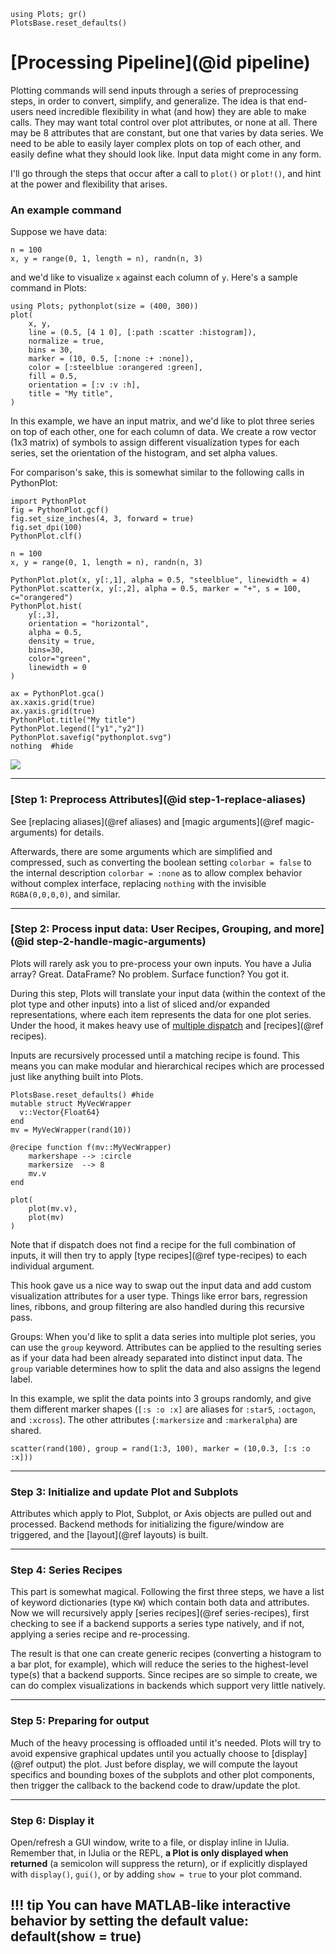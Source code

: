 ```@setup pipeline
using Plots; gr()
PlotsBase.reset_defaults()
```

# [Processing Pipeline](@id pipeline)

Plotting commands will send inputs through a series of preprocessing steps, in order to convert, simplify, and generalize. The idea is that end-users need incredible flexibility in what (and how) they are able to make calls.  They may want total control over plot attributes, or none at all.  There may be 8 attributes that are constant, but one that varies by data series.  We need to be able to easily layer complex plots on top of each other, and easily define what they should look like.  Input data might come in any form.

I'll go through the steps that occur after a call to `plot()` or `plot!()`, and hint at the power and flexibility that arises.

### An example command

Suppose we have data:

```@example pipeline; continued = true
n = 100
x, y = range(0, 1, length = n), randn(n, 3)
```

and we'd like to visualize `x` against each column of `y`.  Here's a sample command in Plots:

```@example pipeline
using Plots; pythonplot(size = (400, 300))
plot(
    x, y,
    line = (0.5, [4 1 0], [:path :scatter :histogram]),
    normalize = true,
    bins = 30,
    marker = (10, 0.5, [:none :+ :none]),
    color = [:steelblue :orangered :green],
    fill = 0.5,
    orientation = [:v :v :h],
    title = "My title",
)
```

In this example, we have an input matrix, and we'd like to plot three series on top of each other, one for each column of data.
We create a row vector (1x3 matrix) of symbols to assign different visualization types for each series, set the orientation of the histogram, and set
alpha values.

For comparison's sake, this is somewhat similar to the following calls in PythonPlot:

```@example pipeline
import PythonPlot
fig = PythonPlot.gcf()
fig.set_size_inches(4, 3, forward = true)
fig.set_dpi(100)
PythonPlot.clf()

n = 100
x, y = range(0, 1, length = n), randn(n, 3)

PythonPlot.plot(x, y[:,1], alpha = 0.5, "steelblue", linewidth = 4)
PythonPlot.scatter(x, y[:,2], alpha = 0.5, marker = "+", s = 100, c="orangered")
PythonPlot.hist(
    y[:,3],
    orientation = "horizontal",
    alpha = 0.5,
    density = true,
    bins=30,
    color="green",
    linewidth = 0
)

ax = PythonPlot.gca()
ax.xaxis.grid(true)
ax.yaxis.grid(true)
PythonPlot.title("My title")
PythonPlot.legend(["y1","y2"])
PythonPlot.savefig("pythonplot.svg")
nothing  #hide
```
![](pythonplot.svg)

---

### [Step 1: Preprocess Attributes](@id step-1-replace-aliases)

See [replacing aliases](@ref aliases) and [magic arguments](@ref magic-arguments) for details.

Afterwards, there are some arguments which are simplified and compressed, such as converting the boolean setting `colorbar = false` to the internal description `colorbar = :none` as to allow complex behavior without complex interface, replacing `nothing` with the invisible `RGBA(0,0,0,0)`, and similar.

---

### [Step 2: Process input data: User Recipes, Grouping, and more](@id step-2-handle-magic-arguments)

Plots will rarely ask you to pre-process your own inputs.  You have a Julia array? Great.  DataFrame? No problem.  Surface function? You got it.

During this step, Plots will translate your input data (within the context of the plot type and other inputs) into a list of sliced and/or expanded representations,
where each item represents the data for one plot series.  Under the hood, it makes heavy use of [multiple dispatch](https://docs.julialang.org/en/release-0.4/manual/methods/) and [recipes](@ref recipes).

Inputs are recursively processed until a matching recipe is found.  This means you can make modular and hierarchical recipes which are processed just like anything built into Plots.

```@example pipeline
PlotsBase.reset_defaults() #hide
mutable struct MyVecWrapper
  v::Vector{Float64}
end
mv = MyVecWrapper(rand(10))

@recipe function f(mv::MyVecWrapper)
    markershape --> :circle
    markersize  --> 8
    mv.v
end

plot(
    plot(mv.v),
    plot(mv)
)
```

Note that if dispatch does not find a recipe for the full combination of inputs, it will then try to apply [type recipes](@ref type-recipes) to each individual argument.

This hook gave us a nice way to swap out the input data and add custom visualization attributes for a user type.  Things like error bars, regression lines, ribbons, and group filtering are also handled during this recursive pass.

Groups: When you'd like to split a data series into multiple plot series, you can use the `group` keyword.  Attributes can be applied to the resulting series as if your data had been already separated into distinct input data.  The `group` variable determines how to split the data and also assigns the legend label.

In this example, we split the data points into 3 groups randomly, and give them different marker shapes (`[:s :o :x]` are aliases for `:star5`, `:octagon`, and `:xcross`). The other attributes (`:markersize` and `:markeralpha`) are shared.

```@example pipeline
scatter(rand(100), group = rand(1:3, 100), marker = (10,0.3, [:s :o :x]))
```

---

### Step 3:  Initialize and update Plot and Subplots

Attributes which apply to Plot, Subplot, or Axis objects are pulled out and processed.  Backend methods for initializing the figure/window are triggered, and the [layout](@ref layouts) is built.

---

### Step 4: Series Recipes

This part is somewhat magical.  Following the first three steps, we have a list of keyword dictionaries (type `KW`) which contain both data and attributes.  Now we will recursively apply [series recipes](@ref series-recipes), first checking to see if a backend supports a series type natively, and if not, applying a series recipe and re-processing.

The result is that one can create generic recipes (converting a histogram to a bar plot, for example), which will reduce the series to the highest-level type(s) that a backend supports.  Since recipes are so simple to create, we can do complex visualizations in backends which support very little natively.

---

### Step 5: Preparing for output

Much of the heavy processing is offloaded until it's needed.  Plots will try to avoid expensive graphical updates until you actually choose to [display](@ref output) the plot.  Just before display, we will compute the layout specifics and bounding boxes of the subplots and other plot components, then trigger the callback to the backend code to draw/update the plot.

---

### Step 6: Display it

Open/refresh a GUI window, write to a file, or display inline in IJulia.  Remember that, in IJulia or the REPL, **a Plot is only displayed when returned** (a semicolon will suppress the return), or if explicitly displayed with `display()`, `gui()`, or by adding `show = true` to your plot command.

!!! tip
    You can have MATLAB-like interactive behavior by setting the default value: default(show = true)
---
